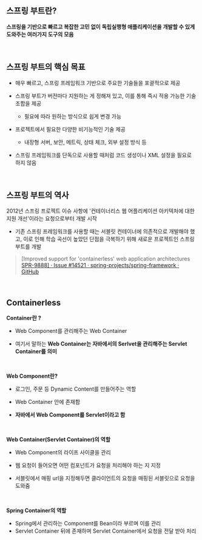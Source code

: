 ## 스프링 부트란?

**스프링을 기반으로 빠르고 복잡한 고민 없이 독립실행형 애플리케이션을 개발할 수 있게 도와주는 여러가지 도구의 모음**

<br>

## 스프링 부트의 핵심 목표

- 매우 빠르고, 스프링 프레임워크 기반으로 주요한 기술들을 포괄적으로 제공
- 스프링 부트가 버전마다 지원하는 게 정해져 있고, 이를 통해 즉시 적용 가능한 기술 조합을 제공
  - 필요에 따라 원하는 방식으로 쉽게 변경 가능

- 프로젝트에서 필요한 다양한 비기능적인 기술 제공
  - 내장형 서버, 보안, 메트릭, 상태 체크, 외부 설정 방식 등
- 스프링 프레임워크를 단독으로 사용할 때처럼 코드 생성이나 XML 설정을 필요로 하지 않음

<br>

## 스프링 부트의 역사

2012년 스프링 프로젝트 이슈 사항에 '컨테이너리스 웹 어플리케이션 아키텍처에 대한 지원 개선'이라는 요청으로부터 개발 시작

- 기존 스프링 프레임워크를 사용할 때는 서블릿 컨테이너에 의존적으로 개발해야 했고, 이로 인해 학습 곡선이 높았던 단점을 극복하기 위해 새로운 프로젝트인 스프링 부트를 개발

> [Improved support for 'containerless' web application architectures [SPR-9888\] · Issue #14521 · spring-projects/spring-framework · GitHub](https://github.com/spring-projects/spring-framework/issues/14521)

<br>

## Containerless

**Container란 ?**

- Web Component를 관리해주는 Web Container

- 여기서 말하는 **Web Container는 자바에서의 Serlvet을 관리해주는 Servlet Container를 의미**

<br>

**Web Component란?**

- 로그인, 주문 등 Dynamic Content를 만들어주는 역할
- Web Container 안에 존재함

- **자바에서 Web Component를 Servlet이라고 함**

<br>

**Web Container(Servlet Container)의 역할**

- Web Component의 라이프 사이클을 관리

- 웹 요청이 들어오면 어떤 컴포넌트가 요청을 처리해야 하는 지 지정
- 서블릿에서 매핑 url을 지정해두면 클라이언트의 요청을 매핑된 서블릿으로 요청을 도와줌

<br>

**Spring Container의 역할**

- Spring에서 관리하는 Component를 Bean이라 부르며 이를 관리
- Servlet Container 뒤에 존재하며 Servlet Container에서 요청을 전달 받아 처리

